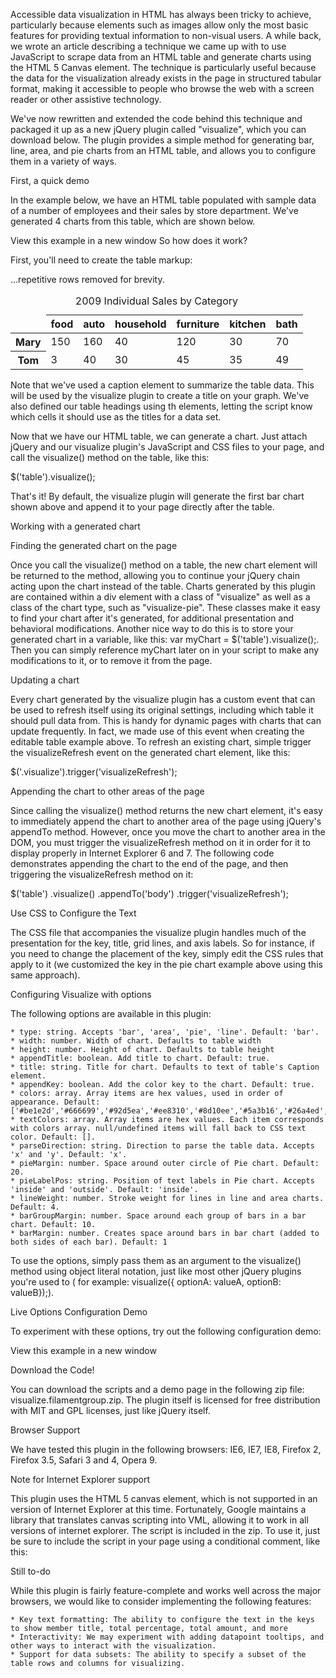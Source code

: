 Accessible data visualization in HTML has always been tricky to achieve, particularly because elements such as images allow only the most basic features for providing textual information to non-visual users. A while back, we wrote an article describing a technique we came up with to use JavaScript to scrape data from an HTML table and generate charts using the HTML 5 Canvas element. The technique is particularly useful because the data for the visualization already exists in the page in structured tabular format, making it accessible to people who browse the web with a screen reader or other assistive technology.

We've now rewritten and extended the code behind this technique and packaged it up as a new jQuery plugin called "visualize", which you can download below. The plugin provides a simple method for generating bar, line, area, and pie charts from an HTML table, and allows you to configure them in a variety of ways.

First, a quick demo

In the example below, we have an HTML table populated with sample data of a number of employees and their sales by store department. We've generated 4 charts from this table, which are shown below.

View this example in a new window
So how does it work?

First, you'll need to create the table markup:

<table >
	<caption>2009 Individual Sales by Category</caption>
	<thead>
		<tr>
			<td></td>
			<th>food</th>
			<th>auto</th>
			<th>household</th>
			<th>furniture</th>
			<th>kitchen</th>
			<th>bath</th>
		</tr>
	</thead>
	<tbody>
		<tr>
			<th>Mary</th>
			<td>150</td>
			<td>160</td>
			<td>40</td>
			<td>120</td>
			<td>30</td>
			<td>70</td>
		</tr>
		<tr>
			<th>Tom</th>
			<td>3</td>
			<td>40</td>
			<td>30</td>
			<td>45</td>
			<td>35</td>
			<td>49</td>
		</tr>
		...repetitive rows removed for brevity.	
	</tbody>
</table>

Note that we've used a caption element to summarize the table data. This will be used by the visualize plugin to create a title on your graph. We've also defined our table headings using th elements, letting the script know which cells it should use as the titles for a data set.

Now that we have our HTML table, we can generate a chart. Just attach jQuery and our visualize plugin's JavaScript and CSS files to your page, and call the visualize() method on the table, like this:


$('table').visualize();

That's it! By default, the visualize plugin will generate the first bar chart shown above and append it to your page directly after the table.


Working with a generated chart

Finding the generated chart on the page

Once you call the visualize() method on a table, the new chart element will be returned to the method, allowing you to continue your jQuery chain acting upon the chart instead of the table. Charts generated by this plugin are contained within a div element with a class of "visualize" as well as a class of the chart type, such as "visualize-pie". These classes make it easy to find your chart after it's generated, for additional presentation and behavioral modifications. Another nice way to do this is to store your generated chart in a variable, like this: var myChart = $('table').visualize();. Then you can simply reference myChart later on in your script to make any modifications to it, or to remove it from the page.

Updating a chart

Every chart generated by the visualize plugin has a custom event that can be used to refresh itself using its original settings, including which table it should pull data from. This is handy for dynamic pages with charts that can update frequently. In fact, we made use of this event when creating the editable table example above. To refresh an existing chart, simple trigger the visualizeRefresh event on the generated chart element, like this:

$('.visualize').trigger('visualizeRefresh');

Appending the chart to other areas of the page

Since calling the visualize() method returns the new chart element, it's easy to immediately append the chart to another area of the page using jQuery's appendTo method. However, once you move the chart to another area in the DOM, you must trigger the visualizeRefresh method on it in order for it to display properly in Internet Explorer 6 and 7. The following code demonstrates appending the chart to the end of the page, and then triggering the visualizeRefresh method on it:

$('table')
   .visualize()
   .appendTo('body')
   .trigger('visualizeRefresh');

Use CSS to Configure the Text

The CSS file that accompanies the visualize plugin handles much of the presentation for the key, title, grid lines, and axis labels. So for instance, if you need to change the placement of the key, simply edit the CSS rules that apply to it (we customized the key in the pie chart example above using this same approach).

Configuring Visualize with options

The following options are available in this plugin:

    * type: string. Accepts 'bar', 'area', 'pie', 'line'. Default: 'bar'.
    * width: number. Width of chart. Defaults to table width
    * height: number. Height of chart. Defaults to table height
    * appendTitle: boolean. Add title to chart. Default: true.
    * title: string. Title for chart. Defaults to text of table's Caption element.
    * appendKey: boolean. Add the color key to the chart. Default: true.
    * colors: array. Array items are hex values, used in order of appearance. Default: ['#be1e2d','#666699','#92d5ea','#ee8310','#8d10ee','#5a3b16','#26a4ed','#f45a90','#e9e744']
    * textColors: array. Array items are hex values. Each item corresponds with colors array. null/undefined items will fall back to CSS text color. Default: [].
    * parseDirection: string. Direction to parse the table data. Accepts 'x' and 'y'. Default: 'x'.
    * pieMargin: number. Space around outer circle of Pie chart. Default: 20.
    * pieLabelPos: string. Position of text labels in Pie chart. Accepts 'inside' and 'outside'. Default: 'inside'.
    * lineWeight: number. Stroke weight for lines in line and area charts. Default: 4.
    * barGroupMargin: number. Space around each group of bars in a bar chart. Default: 10.
    * barMargin: number. Creates space around bars in bar chart (added to both sides of each bar). Default: 1

To use the options, simply pass them as an argument to the visualize() method using object literal notation, just like most other jQuery plugins you're used to ( for example: visualize({ optionA: valueA, optionB: valueB});).

Live Options Configuration Demo

To experiment with these options, try out the following configuration demo:

View this example in a new window

Download the Code!

You can download the scripts and a demo page in the following zip file: visualize.filamentgroup.zip. The plugin itself is licensed for free distribution with MIT and GPL licenses, just like jQuery itself.

Browser Support

We have tested this plugin in the following browsers: IE6, IE7, IE8, Firefox 2, Firefox 3.5, Safari 3 and 4, Opera 9.

Note for Internet Explorer support

This plugin uses the HTML 5 canvas element, which is not supported in an version of Internet Explorer at this time. Fortunately, Google maintains a library that translates canvas scripting into VML, allowing it to work in all versions of internet explorer. The script is included in the zip. To use it, just be sure to include the script in your page using a conditional comment, like this:

<!--[if IE]><script type="text/javascript" src="excanvas.compiled.js"></script><![endif]-->

Still to-do

While this plugin is fairly feature-complete and works well across the major browsers, we would like to consider implementing the following features:

    * Key text formatting: The ability to configure the text in the keys to show member title, total percentage, total amount, and more
    * Interactivity: We may experiment with adding datapoint tooltips, and other ways to interact with the visualization.
    * Support for data subsets: The ability to specify a subset of the table rows and columns for visualizing.
